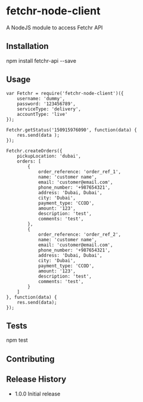 # fetchr-node-client
A NodeJS module to access Fetchr API

## Installation

  npm install fetchr-api --save

## Usage

    var Fetchr = require('fetchr-node-client')({
        username: 'dummy',
        password: '123456789',
        serviceType: 'delivery',
        accountType: 'live'
    });

    Fetchr.getStatus('150915976090', function(data) {
        res.send(data );
    });

    Fetchr.createOrders({
        pickupLocation: 'dubai',
        orders: [
            {
                order_reference: 'order_ref_1',
                name: 'customer name',
                email: 'customer@email.com',
                phone_number: '+987654321',
                address: 'Dubai, Dubai',
                city: 'Dubai',
                payment_type: 'CCOD',
                amount: '123',
                description: 'test',
                comments: 'test',
            },
            {
                order_reference: 'order_ref_2',
                name: 'customer name',
                email: 'customer@email.com',
                phone_number: '+987654321',
                address: 'Dubai, Dubai',
                city: 'Dubai',
                payment_type: 'CCOD',
                amount: '123',
                description: 'test',
                comments: 'test',
            }
        ]
    }, function(data) {
        res.send(data);
    });

## Tests

  npm test

## Contributing

## Release History

* 1.0.0 Initial release